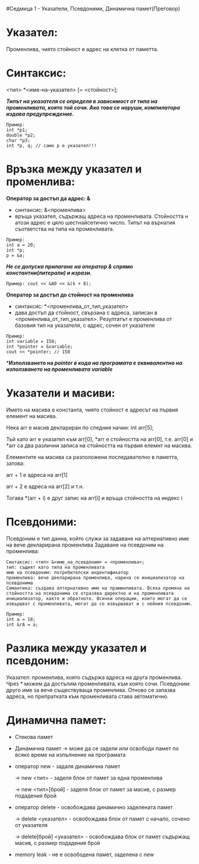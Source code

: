 #Седмица 1 - Указатели, Псевдоними, Динамична памет(Преговор)

Указател:
=
Променлива, чиято стойност е адрес на клетка от паметта.

Синтаксис:
=
<тип> *<име-на-указател> [= <стойност>];

***Типът на указателя се определя в зависимост от типа на променливата, която той сочи. Ако това се наруши, компилатора издава предупреждение.***
```
Пример:
int *p1;
double *p2;
char *p3;
int *p, q; // само р е указател!!!
```

Връзка между указател и променлива:
=
**Оператор за достъп да адрес: &**
- синтаксис: &<променлива>
- връща указател, съдържащ адреса на променливата. Стойността н атози адрес е цяло шестнайсетично число. Типът на върнатия съответства на типа на променливата.
```
Пример:
int a = 20;
int *p;
p = &a;
```
***Не се допуска прилагане на оператор & спрямо константни(литерали) и изрази.***
```
Пример: cout << &80 << &(k + 8); 
```
**Оператор за достъп до стойност на променлива**
- синтаксис: *<променлива_от_тип_указател>
- дава достъп да стойност, свързана с адреса, записан в <променлива_от_тип_указател>. Резултатът е променлива от базовия тип на указателя, с адрес, сочен от указателя
```
Пример: 
int variable = 158;
int *pointer = &variable;
cout << *pointer; // 158
```
***Използването на *pointer в кода на програмата е еквивалентно на използването на променливата variable***

Указатели и масиви:
=
Името на масива е константа, чиято стойност е адресът на първия елемент на масива.

Нека arr e масив деклариран по следния начин: int arr[5];

Тъй като arr е указател към arr[0], *arr е стойността на arr[0], т.е. arr[0] и *arr са два различни записа на стойността на първия елемнт на масива.

Елементите на масива са разположени последавателно в паметта, затова:

arr + 1 е адреса на arr[1]

arr + 2 е адреса на arr[2] и т.н.

Тогава *(arr + i) е друг запис на arr[i] и връща стойността на индекс i

Псевдоними:
=
Псевдоним е тип данна, който служи за задаване на алтернативно име на вече декларирана променлива
Задаване на псевдоним на променлива:

    Синтаксис: <тип> &<име_на_псевдоним> = <променлива>;
    тип: същият като типа на променливата
    име на псевдоним: потребителски индентификатор
    променлива: вече декларирана променлива, нарича се инициализатор на псевдонима
    Семантика: създава алтернативно име на праминливата. Всяка промяна на стойността на псевдонима се отразява директно и на променливата инициализатор, както и обратното. Всички операции, които могат да се извършват с променливата, могат да се извършават и с нейния псевдоним.

```
Пример:
int a = 18;
int &rA = a;
```

Разлика между указател и псевдоним:
=
Указател: променлива, която съдържа адреса на друга променлива. Чрез * можем да достъпим променливата, към която сочи. 
Псевдоним: друго име за вече съществуваща променлива. Отново се запазва адреса, но препратката към променливата става автоматично.

Динамична памет:
=
- Стекова памет
- Динамична памет
  -> може да се задели или освободи памет по всяко време на изпълнение на програмата
- оператор new - задаля динамична памет

  -> new <тип> - заделя блок от памет за една променлива
  
  -> new <тип>[брой] - заделя блок от памет за масив, с размер подадения брой
  
- оператор delete - освобождава динамично заделената памет

  -> delete <указател> - освобождава блок от памет с начало, сочено от указателя
  
  -> delete[брой] <указател> - освобождава блок от памет съдържащ масив, с размер подадения брой
  
- memory leak - не е освободена памет, заделена с new

